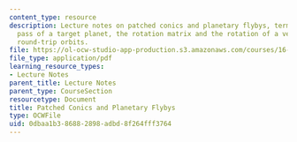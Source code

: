 ```yaml
---
content_type: resource
description: Lecture notes on patched conics and planetary flybys, terminology, close
  pass of a target planet, the rotation matrix and the rotation of a vector, and two
  round-trip orbits.
file: https://ol-ocw-studio-app-production.s3.amazonaws.com/courses/16-346-astrodynamics-fall-2008/0dbaa1b386882898adbd8f264fff3764_lec_12.pdf
file_type: application/pdf
learning_resource_types:
- Lecture Notes
parent_title: Lecture Notes
parent_type: CourseSection
resourcetype: Document
title: Patched Conics and Planetary Flybys
type: OCWFile
uid: 0dbaa1b3-8688-2898-adbd-8f264fff3764
---
```

